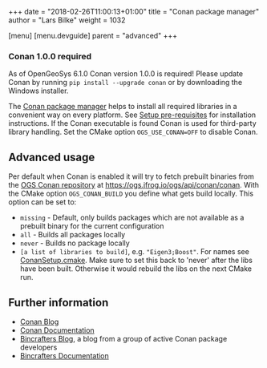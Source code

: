 +++
date = "2018-02-26T11:00:13+01:00"
title = "Conan package manager"
author = "Lars Bilke"
weight = 1032

[menu]
  [menu.devguide]
    parent = "advanced"
+++

<div class='note'>

### <i class="far fa-exclamation-triangle"></i> Conan 1.0.0 required

As of OpenGeoSys 6.1.0 Conan version 1.0.0 is required! Please update Conan by running `pip install --upgrade conan` or by downloading the Windows installer.
</div>

The [Conan package manager](https://www.conan.io) helps to install all required libraries in a convenient way on every platform. See [Setup pre-requisites](../../getting-started/prerequisites) for installation instructions. If the Conan executable is found Conan is used for third-party library handling. Set the CMake option `OGS_USE_CONAN=OFF` to disable Conan.

## Advanced usage

Per default when Conan is enabled it will try to fetch prebuilt binaries from the [OGS Conan repository](https://ogs.jfrog.io/ogs/conan/) at <https://ogs.jfrog.io/ogs/api/conan/conan>. With the CMake option `OGS_CONAN_BUILD` you define what gets build locally. This option can be set to:

- `missing` - Default, only builds packages which are not available as a prebuilt binary for the current configuration
- `all` - Builds all packages locally
- `never` - Builds no package locally
- `[a list of libraries to build]`, e.g. `"Eigen3;Boost"`. For names see [ConanSetup.cmake](https://gitlab.opengeosys.org/ogs/ogs/-/blob/master/scripts/cmake/ConanSetup.cmake). Make sure to set this back to 'never' after the libs have been built. Otherwise it would rebuild the libs on the next CMake run.

## Further information

- [Conan Blog](https://blog.conan.io)
- [Conan Documentation](https://docs.conan.io/en/latest/)
- [Bincrafters Blog](https://bincrafters.github.io/tag/conan/), a blog from a group of active Conan package developers
- [Bincrafters Documentation](https://bincrafters.readthedocs.io/en/latest/introduction_to_conan.html)
